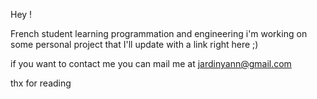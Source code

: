 Hey !

French student learning programmation and engineering
i'm working on some personal project that I'll update with a link right here ;)

if you want to contact me you can mail me at jardinyann@gmail.com

thx for reading
